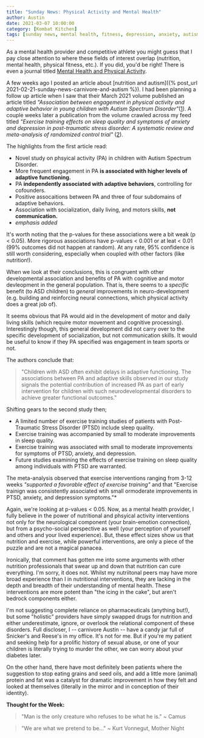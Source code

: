 ```yaml
---
title: "Sunday News: Physical Activity and Mental Health"
author: Austin
date: 2021-03-07 10:00:00
category: [Kombat Kitchen]
tags: [sunday news, mental health, fitness, depression, anxiety, autism, trauma, ptsd]
---
```


As a mental health provider and competitive athlete you might guess that I pay close attention to where these fields of interest overlap (nutrition, mental health, physical fitness, etc.).  If you did, you'd be right!  There is even a journal titled [Mental Health and Physical Activity](https://www.sciencedirect.com/journal/mental-health-and-physical-activity/vol/20/suppl/C).

A few weeks ago I posted an article about [nutrition and autism]({% post_url 2021-02-21-sunday-news-carnivore-and-autism
%}).  I had been planning a follow up article when I saw that their March 2021 volume published an article titled *"Association between engagement in physical activity and adaptive behavior in young children with Autism Spectrum Disorder"*([1](https://www.sciencedirect.com/science/article/abs/pii/S1755296621000090?dgcid=rss_sd_all)).  A couple weeks later a publication from the volume crawled across my feed titled *"Exercise training effects on sleep quality and symptoms of anxiety and depression in post-traumatic stress disorder: A systematic review and meta-analysis of randomized control trial"* ([2](https://www.sciencedirect.com/science/article/abs/pii/S1755296621000053)).

The highlights from the first article read:

* Novel study on phsyical activity (PA) in children with Autism Spectrum Disorder.
* More frequent engagement in PA **is associated with higher levels of adaptive functioning.**
* PA **independently associated with adaptive behaviors**, controlling for cofounders.
* Positive assocaitions between PA and three of four subdomains of adaptive behaviors.
* Association with socialization, daily living, and motors skills, **not communication.**
* *emphasis added*

It's worth noting that the p-values for these associations were a bit weak (p < 0.05).  More rigorous associations have p-values < 0.001 or at leat < 0.01 (99% outcomes did not happen at random).  At any rate, 95% confidence is still worth considering, especially when coupled with other factors (like nutrition!).

When we look at their conclusions, this is congruent with other developmental association and benefits of PA with cognitive and motor devleopment in the general population.  That is, there seems to a *specific* benefit (to ASD children) to *general* improvements in neuro-development (e.g. building and reinforcing neural connections, which physical activity does a great job of).

It seems obvious that PA would aid in the development of motor and daily living skills (which require motor movement and cognitive processing).  Interestingly though, this general development did not carry over to the specific development of socialization, but not communication skills.  It would be useful to know if they PA specified was engagement in team sports or not.

The authors conclude that:

> "Children with ASD often exhibit delays in adaptive functioning. The associations between PA and adaptive skills observed in our study signals the potential contribution of increased PA as part of early intervention for children with such neurodevelopmental disorders to achieve greater functional outcomes."

Shifting gears to the second study then;

* A limited number of exercise training studies of patients with Post-Traumatic Stress Disorder (PTSD) include sleep quality.
* Exercise training was accompanied by small to moderate improvements in sleep quality.
* Exercise training was associated with small to moderate improvements for symptoms of PTSD, anxiety, and depression.
* Future studies examining the effects of exercise training on sleep quality among individuals with PTSD are warranted.

The meta-analysis observed that exercise interventions ranging from 3-12 weeks *"supported a favorable effect of exercise training"* and that "Exercise trainign was consistently associated wtih small ormoderate improvements in PTSD, anxiety, and depression symptoms."*

Again, we're looking at p-values < 0.05.  Now, as a mental health provider, I fully believe in the power of nutritional and phsyical activity interventions not only for the neurological component (your brain-emotion connection), but from a psycho-social perspective as well (your perception of yourself and others and your lived experience).  But, these effect sizes show us that nutrition and exercise, while powerful interventions, are only a piece of the puzzle and are not a magical panacea.

Ironically, that comment has gotten me into some arguments with other nutrition professionals that swear up and down that nutrition can cure everything.  I'm sorry, it does not.  Whilst my nutriitonal peers may have more broad experience than I in nutritional interventions, they are lacking in the depth and breadth of their understanding of mental health.  These interventions are more potent than "the icing in the cake", but aren't bedrock components either.

I'm not suggesting complete reliance on pharmaceuticals (anything but!), but some "holistic" providers have simply swapped drugs for nutrition and either underestimate, ignore, or overlook the relational component of these disorders.  Full discloser, I -- carnivore Austin -- have a candy jar full of Snicker's and Reese's in my office.  It's not for me.  But if you're my patient and seeking help for a prolific history of sexual abuse, or one of your children is literally trying to murder the other, we can worry about your diabetes later.

On the other hand, there have most definitely been patients where the suggestion to stop eating grains and seed oils, and add a little more (animal) protein and fat was a catalyst for dramatic improvement in how they felt and looked at themselves (literally in the mirror and in conception of their identity).

**Thought for the Week:**

> "Man is the only creature who refuses to be what he is." ~ Camus

> "We are what we pretend to be..." ~ Kurt Vonnegut, Mother Night
